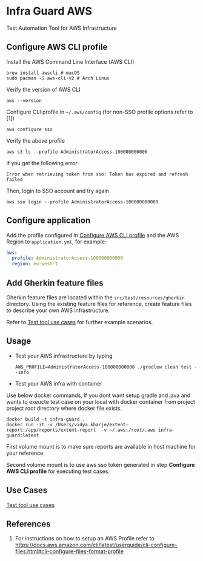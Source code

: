 
# Infra Guard AWS

Test Automation Tool for AWS Infrastructure

## Configure AWS CLI profile

Install the AWS Command Line Interface (AWS CLI)

    brew install awscli # macOS
    sudo pacman -S aws-cli-v2 # Arch Linux

Verify the version of AWS CLI

    aws --version

Configure CLI profile in `~/.aws/config` (for non-SSO profile options refer to [1])

    aws configure sso

Verify the above profile

    aws s3 ls --profile AdministratorAccess-100000000000

If you get the following error

    Error when retrieving token from sso: Token has expired and refresh failed

Then, login to SSO account and try again

    aws sso login --profile AdministratorAccess-100000000000

## Configure application

Add the profile configured in [Configure AWS CLI profile](#configure-aws-cli-profile) and the AWS Region to `application.yml`, for example:

```yaml
aws:
  profile: AdministratorAccess-100000000000
  region: eu-west-1
```

## Add Gherkin feature files

Gherkin feature files are located within the `src/test/resources/gherkin` directory. Using the existing feature files for reference, create feature files to describe your own AWS infrastructure.

Refer to [Test tool use cases](use-cases.md) for further example scenarios.

## Usage

* Test your AWS infrastructure by typing

      AWS_PROFILE=AdministratorAccess-100000000000 ./gradlew clean test --info

* Test your AWS infra with container

Use below docker commands, If you dont want setup gradle and java and wants to exeucte test case on your local with docker container 
from project project root directory where docker file exists. 

    docker build -t infra-guard .
    docker run -it -v /Users/vidya.kharje/extent-report:/app/reports/extent-report  -v ~/.aws:/root/.aws infra-guard:latest

First volume mount is to make sure reports are available in host machine for your reference.

Second volume mount is to use aws sso token generated in step **Configure AWS CLI profile** for executing test cases. 

## Use Cases

[Test tool use cases](use-cases.md)

## References

1. For instructions on how to setup an AWS Profile refer to https://docs.aws.amazon.com/cli/latest/userguide/cli-configure-files.html#cli-configure-files-format-profile
